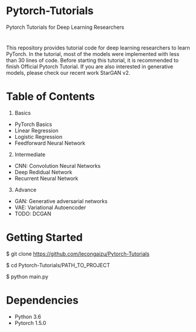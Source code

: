 # Pytorch-Tutorials
Pytorch  Tutorials for Deep Learning Researchers 

#
This repository provides tutorial code for deep learning researchers to learn PyTorch. In the tutorial, most of the models were implemented with less than 30 lines of code. Before starting this tutorial, it is recommended to finish Official Pytorch Tutorial. If you are also interested in generative models, please check our recent work StarGAN v2.

# Table of Contents 
1. Basics
- PyTorch Basics
- Linear Regression
- Logistic Regression
- Feedforward Neural Network

2. Intermediate
- CNN: Convolution Neural Networks
- Deep Redidual Network 
- Recurrent Neural Network  

3. Advance 
- GAN: Generative adversarial networks 
- VAE: Variational Autoencoder
- TODO: DCGAN 

# Getting Started 

$ git clone https://github.com/lecongaizu/Pytorch-Tutorials

$ cd Pytorch-Tutorials/PATH_TO_PROJECT 

$ python main.py

# Dependencies 

- Python 3.6
- Pytorch 1.5.0


